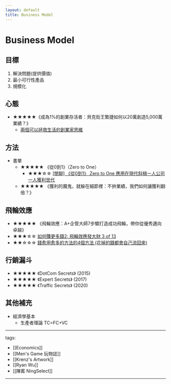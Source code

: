 ```yaml
---
layout: default
title: Business Model
---
```


# Business Model

## 目標
1. 解決問題(提供價值)
2. 最小可行性產品
3. 規模化

## 心態
* ★★★★★《成為1%的創業存活者：貝克街王繁捷如何以20萬創造5,000萬業績？》
  * [兩個可以拯救生活的創業家思維](https://youtu.be/5yVMIIhRWWA)

## 方法
* 書單
  * ★★★★★ 《從0到1》（Zero to One）
    * ★★★☆☆ [[閒聊] 《從0到1》 Zero to One 應用在現代斜槓一人公司一人獲利世代](https://youtu.be/BjzXWoOEdpU)
  * ★★★★★ 《獲利的魔鬼，就躲在細節裡：不拚業績，我們如何讓獲利翻倍？》

## 飛輪效應
  * ★★★★★ 《飛輪效應：A+企管大師7步驟打造成功飛輪，帶你從優秀邁向卓越》
  * ★★★☆☆ [如何賺更多錢2: 飛輪效應發大財 3 of 13](https://youtu.be/ldD2ws_hIVQ)
  * ★★☆☆☆ [錢愈用愈多的方法的4個方法 (花掉的錢都會自己流回來)](https://youtu.be/y7dc5z1RCLk)

## 行銷漏斗
* ★★★★★ 《DotCom Secrets》 (2015)
* ★★★★★ 《Expert Secrets》 (2017)
* ★★★★★ 《Traffic Secrets》 (2020)

## 其他補充
  * 經濟學基本
    * 生產者理論 TC=FC+VC


---
tags:
  - [[Economics]]
  - [[Men's Game 玩物誌]]
  - [[Krenz's Artwork]]
  - [[Ryan Wu]]
  - [[陳寗 NingSelect]]
  
---